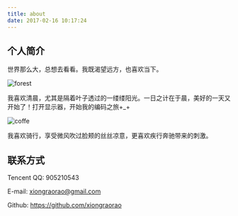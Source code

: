 ```yaml
---
title: about
date: 2017-02-16 10:17:24
---
```


## 个人简介

世界那么大，总想去看看。我既渴望远方，也喜欢当下。

![forest](/images/sun-forest.jpg)

我喜欢清晨，尤其是隔着叶子透过的一缕缕阳光。一日之计在于晨，美好的一天又开始了！打开显示器，开始我的编码之旅+_+

![coffe](/images/code_coffe.png)

我喜欢骑行，享受微风吹过脸颊的丝丝凉意，更喜欢疾行奔驰带来的刺激。


## 联系方式

Tencent QQ: 905210543

E-mail: xiongraorao@gmail.com  

Github: https://github.com/xiongraorao  